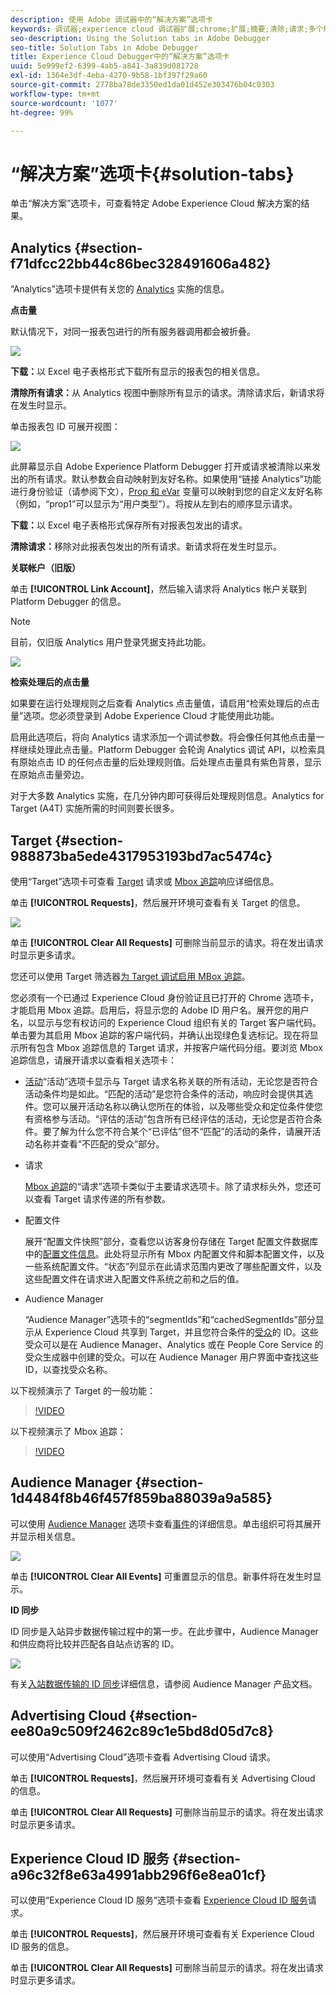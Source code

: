 ```yaml
---
description: 使用 Adobe 调试器中的“解决方案”选项卡
keywords: 调试器;experience cloud 调试器扩展;chrome;扩展;摘要;清除;请求;多个解决方案;解决方案;信息;analytics;target;audience manager;media optimizer;amo;id 服务
seo-description: Using the Solution tabs in Adobe Debugger
seo-title: Solution Tabs in Adobe Debugger
title: Experience Cloud Debugger中的“解决方案”选项卡
uuid: 5e999ef2-6399-4ab5-a841-3a839d081728
exl-id: 1364e3df-4eba-4270-9b58-1bf397f29a60
source-git-commit: 2778ba78de3350ed1da01d452e303476b04c0303
workflow-type: tm+mt
source-wordcount: '1077'
ht-degree: 99%

---
```


# “解决方案”选项卡{#solution-tabs}

单击“解决方案”选项卡，可查看特定 Adobe Experience Cloud 解决方案的结果。

## Analytics {#section-f71dfcc22bb44c86bec328491606a482}

“Analytics”选项卡提供有关您的 [Analytics](https://docs.adobe.com/content/help/zh-Hans/analytics/landing/home.html) 实施的信息。

**点击量**

默认情况下，对同一报表包进行的所有服务器调用都会被折叠。

![](assets/analytics-hits.jpg)

**下载：**&#x200B;以 Excel 电子表格形式下载所有显示的报表包的相关信息。

**清除所有请求：**&#x200B;从 Analytics 视图中删除所有显示的请求。清除请求后，新请求将在发生时显示。

单击报表包 ID 可展开视图：

![](assets/analytics-hits-expand.jpg)

此屏幕显示自 Adobe Experience Platform Debugger 打开或请求被清除以来发出的所有请求。默认参数会自动映射到友好名称。如果使用“链接 Analytics”功能进行身份验证（请参阅下文），[Prop 和 eVar](https://docs.adobe.com/content/help/zh-Hans/analytics/implementation/vars/page-vars/evar.html) 变量可以映射到您的自定义友好名称（例如，“prop1”可以显示为“用户类型”）。将按从左到右的顺序显示请求。

**下载：**&#x200B;以 Excel 电子表格形式保存所有对报表包发出的请求。

**清除请求：**&#x200B;移除对此报表包发出的所有请求。新请求将在发生时显示。

**关联帐户（旧版）**

单击 **[!UICONTROL Link Account]**，然后输入请求将 Analytics 帐户关联到 Platform Debugger 的信息。

>[!NOTE]
>
>目前，仅旧版 Analytics 用户登录凭据支持此功能。

![](assets/analytics-link-account.jpg)

**检索处理后的点击量**

如果要在运行处理规则之后查看 Analytics 点击量值，请启用“检索处理后的点击量”选项。您必须登录到 Adobe Experience Cloud 才能使用此功能。

启用此选项后，将向 Analytics 请求添加一个调试参数。将会像任何其他点击量一样继续处理此点击量。Platform Debugger 会轮询 Analytics 调试 API，以检索具有原始点击 ID 的任何点击量的后处理规则值。后处理点击量具有紫色背景，显示在原始点击量旁边。

对于大多数 Analytics 实施，在几分钟内即可获得后处理规则信息。Analytics for Target (A4T) 实施所需的时间则要长很多。

## Target {#section-988873ba5ede4317953193bd7ac5474c}

使用“Target”选项卡可查看 [Target](https://docs.adobe.com/content/help/zh-Hans/target/using/target-home.html) 请求或 [Mbox 追踪](https://docs.adobe.com/content/help/zh-Hans/target/using/activities/troubleshoot-activities/content-trouble.html)响应详细信息。

单击 **[!UICONTROL Requests]**，然后展开环境可查看有关 Target 的信息。

![](assets/target-requests.jpg)

单击 **[!UICONTROL Clear All Requests]** 可删除当前显示的请求。将在发出请求时显示更多请求。

您还可以使用 Target 筛选器[为 Target 调试启用 MBox 追踪](https://docs.adobe.com/content/help/zh-Hans/target/using/activities/troubleshoot-activities/content-trouble.html)。

您必须有一个已通过 Experience Cloud 身份验证且已打开的 Chrome 选项卡，才能启用 Mbox 追踪。启用后，将显示您的 Adobe ID 用户名。展开您的用户名，以显示与您有权访问的 Experience Cloud 组织有关的 Target 客户端代码。单击要为其启用 Mbox 追踪的客户端代码，并确认出现绿色复选标记。现在将显示所有包含 Mbox 追踪信息的 Target 请求，并按客户端代码分组。要浏览 Mbox 追踪信息，请展开请求以查看相关选项卡：

* [活动](https://docs.adobe.com/content/help/zh-Hans/target/using/activities/activities.html)“活动”选项卡显示与 Target 请求名称关联的所有活动，无论您是否符合活动条件均是如此。“匹配的活动”是您符合条件的活动，响应时会提供其选件。您可以展开活动名称以确认您所在的体验，以及哪些受众和定位条件使您有资格参与活动。“评估的活动”包含所有已经评估的活动，无论您是否符合条件。要了解为什么您不符合某个“已评估”但不“匹配”的活动的条件，请展开活动名称并查看“不匹配的受众”部分。

* 请求

   [Mbox 追踪](https://docs.adobe.com/content/help/zh-Hans/target/using/activities/troubleshoot-activities/content-trouble.html)的“请求”选项卡类似于主要请求选项卡。除了请求标头外，您还可以查看 Target 请求传递的所有参数。
* 配置文件

   展开“配置文件快照”部分，查看您以访客身份存储在 Target 配置文件数据库中的[配置文件信息](https://docs.adobe.com/content/help/zh-Hans/target/using/audiences/visitor-profiles/variables-profiles-parameters-methods.html)。此处将显示所有 Mbox 内配置文件和脚本配置文件，以及一些系统配置文件。“状态”列显示在此请求范围内更改了哪些配置文件，以及这些配置文件在请求进入配置文件系统之前和之后的值。
* Audience Manager

   “Audience Manager”选项卡的“segmentIds”和“cachedSegmentIds”部分显示从 Experience Cloud 共享到 Target，并且您符合条件的[受众](https://docs.adobe.com/content/help/zh-Hans/target/using/audiences/target.html)的 ID。这些受众可以是在 Audience Manager、Analytics 或在 People Core Service 的受众生成器中创建的受众。可以在 Audience Manager 用户界面中查找这些 ID，以查找受众名称。

以下视频演示了 Target 的一般功能：

>[!VIDEO](https://video.tv.adobe.com/v/23115t2/)

以下视频演示了 Mbox 追踪：

>[!VIDEO](https://video.tv.adobe.com/v/23113t2/)

## Audience Manager {#section-1d4484f8b46f457f859ba88039a9a585}

可以使用 [Audience Manager](https://docs.adobe.com/content/help/zh-Hans/audience-manager/user-guide/aam-home.html) 选项卡查看[事件](https://docs.adobe.com/content/help/zh-Hans/audience-manager/user-guide/api-and-sdk-code/dcs/dcs-event-calls/dcs-event-calls.html)的详细信息。单击组织可将其展开并显示相关信息。

![](assets/audience-manager.jpg)

单击 **[!UICONTROL Clear All Events]** 可重置显示的信息。新事件将在发生时显示。

**ID 同步**

ID 同步是入站异步数据传输过程中的第一步。在此步骤中，Audience Manager 和供应商将比较并匹配各自站点访客的 ID。

![](assets/aam-idsync.jpg)

有关[入站数据传输的 ID 同步](https://docs.adobe.com/content/help/zh-Hans/audience-manager/user-guide/implementation-integration-guides/sending-audience-data/batch-data-transfer-process/id-sync-http.html)详细信息，请参阅 Audience Manager 产品文档。

## Advertising Cloud {#section-ee80a9c509f2462c89c1e5bd8d05d7c8}

可以使用“Advertising Cloud”选项卡查看 Advertising Cloud 请求。

单击 **[!UICONTROL Requests]**，然后展开环境可查看有关 Advertising Cloud 的信息。

单击 **[!UICONTROL Clear All Requests]** 可删除当前显示的请求。将在发出请求时显示更多请求。

## Experience Cloud ID 服务 {#section-a96c32f8e63a4991abb296f6e8ea01cf}

可以使用“Experience Cloud ID 服务”选项卡查看 [Experience Cloud ID 服务](https://docs.adobe.com/content/help/zh-Hans/id-service/using/home.html)请求。

单击 **[!UICONTROL Requests]**，然后展开环境可查看有关 Experience Cloud ID 服务的信息。

单击 **[!UICONTROL Clear All Requests]** 可删除当前显示的请求。将在发出请求时显示更多请求。
